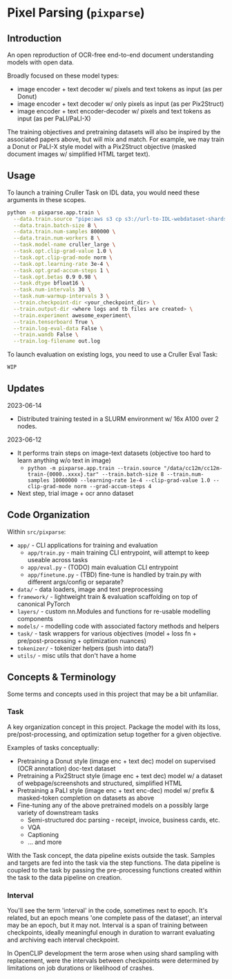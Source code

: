 # Pixel Parsing (`pixparse`)

## Introduction

An open reproduction of OCR-free end-to-end document understanding models with open data.

Broadly focused on these model types:
* image encoder + text decoder w/ pixels and text tokens as input (as per Donut)
* image encoder + text decoder w/ only pixels as input (as per Pix2Struct)
* image encoder + text encoder-decoder w/ pixels and text tokens as input (as per PaLI/PaLI-X)

The training objectives and pretraining datasets will also be inspired by the associated papers above, but will mix and match. For example, we may train a Donut or PaLI-X style model with a Pix2Struct objective (masked document images w/ simplified HTML target text).

## Usage

To launch a training Cruller Task on IDL data, you would need these arguments in these scopes.

```bash
python -m pixparse.app.train \
  --data.train.source "pipe:aws s3 cp s3://url-to-IDL-webdataset-shards/idl_shard-00{000..699}.tar -" \
  --data.train.batch-size 8 \
  --data.train.num-samples 800000 \
  --data.train.num-workers 8 \
  --task.model-name cruller_large \
  --task.opt.clip-grad-value 1.0 \
  --task.opt.clip-grad-mode norm \
  --task.opt.learning-rate 3e-4 \
  --task.opt.grad-accum-steps 1 \
  --task.opt.betas 0.9 0.98 \
  --task.dtype bfloat16 \
  --task.num-intervals 30 \
  --task.num-warmup-intervals 3 \
  --train.checkpoint-dir <your_checkpoint_dir> \
  --train.output-dir <where logs and tb files are created> \
  --train.experiment awesome_experiment\
  --train.tensorboard True \
  --train.log-eval-data False \
  --train.wandb False \
  --train.log-filename out.log

```

To launch evaluation on existing logs, you need to use a Cruller Eval Task:

```bash
WIP
```
## Updates

2023-06-14
* Distributed training tested in a SLURM environment w/ 16x A100 over 2 nodes.

2023-06-12
* It performs train steps on image-text datasets (objective too hard to learn anything w/o text in image)
  * `python -m pixparse.app.train --train.source "/data/cc12m/cc12m-train-{0000..xxxx}.tar" --train.batch-size 8 --train.num-samples 10000000 --learning-rate 1e-4 --clip-grad-value 1.0 --clip-grad-mode norm --grad-accum-steps 4`
* Next step, trial image + ocr anno dataset

## Code Organization

Within `src/pixparse`:
* `app/` - CLI applications for training and evaluation
  * `app/train.py` - main training CLI entrypoint, will attempt to keep useable across tasks
  * `app/eval.py` - (TODO) main evaluation CLI entrypoint
  * `app/finetune.py` - (TBD) fine-tune is handled by train.py with different args/config or separate?
* `data/` - data loaders, image and text preprocessing
* `framework/` - lightweight train & evaluation scaffolding on top of canonical PyTorch
* `layers/` - custom nn.Modules and functions for re-usable modelling components
* `models/` - modelling code with associated factory methods and helpers
* `task/` - task wrappers for various objectives (model + loss fn + pre/post-processing + optimization nuances)
* `tokenizer/` - tokenizer helpers (push into data?)
* `utils/` - misc utils that don't have a home

## Concepts & Terminology

Some terms and concepts used in this project that may be a bit unfamiliar.

### Task
A key organization concept in this project. Package the model with its loss, pre/post-processing, and optimization setup together for a given objective.

Examples of tasks conceptually:
  * Pretraining a Donut style (image enc + text dec) model on supervised (OCR annotation) doc-text dataset
  * Pretraining a Pix2Struct style (image enc + text dec) model w/ a dataset of webpage/screenshots and structured, simplified HTML
  * Pretraining a PaLI style (image enc + text enc-dec) model w/ prefix & masked-token completion on datasets as above
  * Fine-tuning any of the above pretrained models on a possibly large variety of downstream tasks
    * Semi-structured doc parsing - receipt, invoice, business cards, etc.
    * VQA
    * Captioning
    * ... and more

With the Task concept, the data pipeline exists outside the task. Samples and targets are fed into the task via the step functions. The data pipeline is coupled to the task by passing the pre-processing functions created within the task to the data pipeline on creation.

### Interval

You'll see the term 'interval' in the code, sometimes next to epoch. It's related, but an epoch means 'one complete pass of the dataset', an interval may be an epoch, but it may not. Interval is a span of training between checkpoints, ideally meaningful enough in duration to warrant evaluating and archiving each interval checkpoint.

In OpenCLIP development the term arose when using shard sampling with replacement, were the intervals between checkpoints were determined by limitations on job durations or likelihood of crashes.
